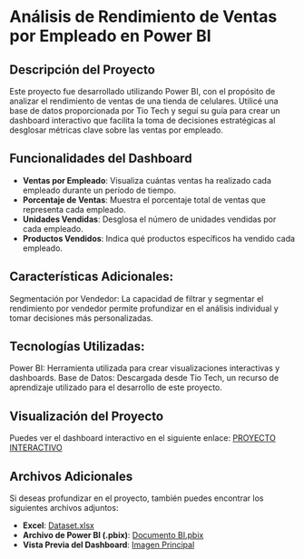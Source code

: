 # Análisis de Rendimiento de Ventas por Empleado en Power BI
## Descripción del Proyecto
Este proyecto fue desarrollado utilizando Power BI, con el propósito de analizar el rendimiento de ventas de una tienda de celulares. Utilicé una base de datos proporcionada por Tio Tech y seguí su guía para crear un dashboard interactivo que facilita la toma de decisiones estratégicas al desglosar métricas clave sobre las ventas por empleado.

## Funcionalidades del Dashboard
- **Ventas por Empleado**: Visualiza cuántas ventas ha realizado cada empleado durante un período de tiempo.
- **Porcentaje de Ventas**: Muestra el porcentaje total de ventas que representa cada empleado.
- **Unidades Vendidas**: Desglosa el número de unidades vendidas por cada empleado.
- **Productos Vendidos**: Indica qué productos específicos ha vendido cada empleado.

## Características Adicionales:
Segmentación por Vendedor: La capacidad de filtrar y segmentar el rendimiento por vendedor permite profundizar en el análisis individual y tomar decisiones más personalizadas.

## Tecnologías Utilizadas:
Power BI: Herramienta utilizada para crear visualizaciones interactivas y dashboards.
Base de Datos: Descargada desde Tio Tech, un recurso de aprendizaje utilizado para el desarrollo de este proyecto.

## Visualización del Proyecto
Puedes ver el dashboard interactivo en el siguiente enlace: [PROYECTO INTERACTIVO](https://app.powerbi.com/view?r=eyJrIjoiYWFkYjBhOWYtZjRjMy00ZTdiLWExMWItOTM5N2Q5OWZhNTIyIiwidCI6IjBmNzg1NDlkLTNlZWMtNDNhZi1iNTZhLTZmN2IwNDJkNmM5YSIsImMiOjR9)

## Archivos Adicionales
Si deseas profundizar en el proyecto, también puedes encontrar los siguientes archivos adjuntos:

- **Excel**: [Dataset.xlsx](https://github.com/edinvalle/Portafolio_powerBI/blob/main/Dataset.xlsx )
- **Archivo de Power BI (.pbix)**: [Documento BI.pbix](https://github.com/edinvalle/Portafolio_powerBI/blob/main/Documento%20BI.pbix)
- **Vista Previa del Dashboard**: [Imagen Principal](https://github.com/edinvalle/Portafolio_powerBI/blob/main/Imagen%20Principal.png)
